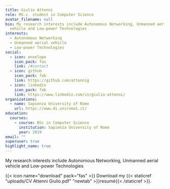 ```yaml
---
title: Giulio Attenni
role: MS.c. student in Computer Science
avatar_filename: null
bio: My research interests include Autonomous Networking, Unmanned aerial
  vehicle and Low-power Technologies
interests:
  - Autonomous Networking
  - Unmanned aerial vehicle
  - Low-power Technologies
social:
  - icon: envelope
    icon_pack: fas
    link: /#contact
  - icon: github
    icon_pack: fab
    link: https://github.com/attennig
  - icon: linkedin
    icon_pack: fab
    link: https://www.linkedin.com/in/giulio-attenni/
organizations:
  - name: Sapienza University of Rome
    url: https://www.di.uniroma1.it/
education:
  courses:
    - course: BSc in Computer Science
      institution: Sapienza University of Rome
      year: 2019
email: ""
superuser: true
highlight_name: true
---
```

My research interests include Autonomous Networking, Unmanned aerial vehicle and Low-power Technologies

{{< icon name="download" pack="fas" >}} Download my {{< staticref "uploads/CV Attenni Giulio.pdf" "newtab" >}}resumé{{< /staticref >}}.
